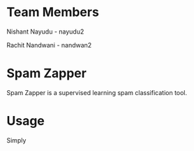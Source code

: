 # Team Members

Nishant Nayudu - nayudu2

Rachit Nandwani - nandwan2

# Spam Zapper

Spam Zapper is a supervised learning spam classification tool.

# Usage

Simply 